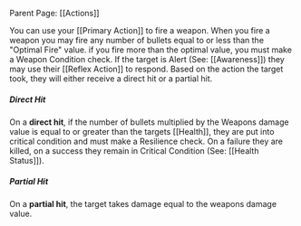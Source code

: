 Parent Page: [[Actions]]

You can use your [[Primary Action]] to fire a weapon. When you fire a weapon you may fire any number of bullets equal to or less than the "Optimal Fire" value. if you fire more than the optimal value, you must make a Weapon Condition check. If the target is Alert (See: [[Awareness]]) they may use their [[Reflex Action]] to respond. Based on the action the target took, they will either receive a direct hit or a partial hit. 

##### Direct Hit
On a **direct hit**, if the number of bullets multiplied by the Weapons damage value is equal to or greater than the targets [[Health]], they are put into critical condition and must make a Resilience check. On a failure they are killed, on a success they remain in Critical Condition (See: [[Health Status]]).

##### Partial Hit
On a **partial hit**, the target takes damage equal to the weapons damage value.